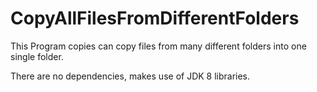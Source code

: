 # CopyAllFilesFromDifferentFolders

This Program copies can copy files from many different folders into one single folder. 

There are no dependencies, makes use of JDK 8 libraries.
